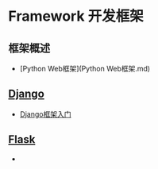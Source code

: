 # Framework 开发框架

## 框架概述

- [Python Web框架](Python Web框架.md)





## [Django](Django/index.md)

- [Django框架入门](Django\Django框架入门.md)





## [Flask](Flask/index.md)

- 




